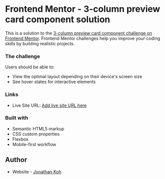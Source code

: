 # Frontend Mentor - 3-column preview card component solution

This is a solution to the [3-column preview card component challenge on Frontend Mentor](https://www.frontendmentor.io/challenges/3column-preview-card-component-pH92eAR2-). Frontend Mentor challenges help you improve your coding skills by building realistic projects. 

### The challenge

Users should be able to:

- View the optimal layout depending on their device's screen size
- See hover states for interactive elements

### Links

- Live Site URL: [Add live site URL here]()

### Built with

- Semantic HTML5 markup
- CSS custom properties
- Flexbox
- Mobile-first workflow


## Author

- Website - [Jonathan Koh](https://jonathankoh.dev/)
